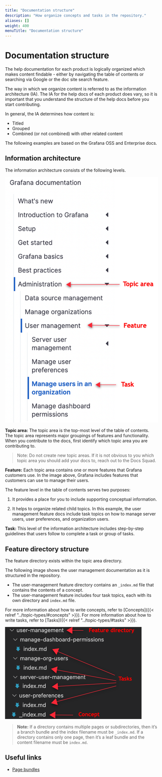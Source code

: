 ```yaml
---
title: "Documentation structure"
description: "How organize concepts and tasks in the repository."
aliases: []
weight: 400
menuTitle: "Documentation structure"
---
```


# Documentation structure

The help documentation for each product is logically organized which makes content findable - either by navigating the table of contents or searching via Google or the doc site search feature.

The way in which we organize content is referred to as the information architecture (IA). The IA for the help docs of each product does vary, so it is important that you understand the structure of the help docs before you start contributing.

In general, the IA determines how content is:
- Titled
- Grouped
- Combined (or not combined) with other related content

The following examples are based on the Grafana OSS and Enterprise docs.

## Information architecture

The information architecture consists of the following levels.

![Grafana table of contents](grafana-toc.png)

**Topic area:** The topic area is the top-most level of the table of contents. The topic area represents major groupings of features and functionality. When you contribute to the docs, first identify which topic area you are contributing to.

> Note: Do not create new topic areas. If it is not obvious to you which topic area you should add your docs to, reach out to the Docs Squad.

**Feature:** Each topic area contains one or more features that Grafana customers use. In the image above, Grafana includes features that customers can use to manage their users.

The feature level in the table of contents serves two purposes:

1. It provides a place for you to include supporting conceptual information.

1. It helps to organize related child topics. In this example, the user management feature docs include task topics on how to manage server users, user preferences, and organization users.

**Task:** This level of the information architecture includes step-by-step guidelines that users follow to complete a task or group of tasks.

## Feature directory structure
The feature directory exists within the topic area directory.

The following image shows the user management documentation as it is structured in the repository.

- The user-management feature directory contains an `_index.md` file that contains the contents of a concept.
- The user-management feature includes four task topics, each with its own directory and `index.md` file.

For more information about how to write concepts, refer to [Concepts]({{< relref "../topic-types/#concepts" >}}). For more information about how to write tasks, refer to [Tasks]({{< relref "../topic-types/#tasks" >}}).

![Feature directory structure](feature-directory.png)

> **Note:** If a directory contains multiple pages or subdirectories, then it’s a branch bundle and the index filename must be `_index.md`. If a directory contains only one page, then it’s a leaf bundle and the content filename must be `index.md`.

## Useful links

- [Page bundles](https://gohugo.io/content-management/page-bundles/)

